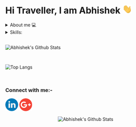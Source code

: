 <h1>Hi Traveller, I am Abhishek <img src="https://raw.githubusercontent.com/abhi7585/abhi7585/master/gifs/Hi.gif" width="30px"></h1>

<details>
<summary> About me 💻</summary>
<p>
A data-driven analyst with a proven ability to optimize retail operations and supply chain efficiency. Skilled in leveraging data to drive informed decision-making, improve forecasting accuracy, and enhance customer satisfaction. Experienced in utilizing Python, SQL, and advanced analytics to streamline processes and reduce costs. Seeking a challenging role in the retail or supply chain industry to contribute to business growth and profitability.
</p>
</details>    
 
<details>
  <summary>Skills: </summary>
  <pre>
    - Data Analysis and Visualization: Python, Excel (VLOOKUP, Pivot Tables, Macros), Pandas, NumPy, Matplotlib, Power BI, Tableau
    - Database Management: SQL, MySQL, PostgreSQL, Microsoft SQL Server, Oracle
    - Tools: Git, Selenium, Figma, Heroku
    - Methods and Techniques: Statistical Modeling, Data Visualization, ETL Process, API Integration, Cloud
    - Soft Skills: Problem-solving, Critical Thinking, Communication, Collaboration, Adaptability
  </pre>
</details>

<br >

![Abhishek's Github Stats](https://github-readme-stats.vercel.app/api?username=abhi7585&show_icons=true&theme=tokyonight)

<br >

![Top Langs](https://github-readme-stats.vercel.app/api/top-langs/?username=abhi7585&theme=tokyonight)

<br>

### Connect with me:-

<a href="https://linkedin.com/in/abhishek-tripathi-analyst"><img src="https://github.com/abhi7585/abhi7585/blob/master/logos/linkedin.png" width="40" /></a>
<a href="https://mail.google.com/mail/?view=cm&amp;fs=1&amp;tf=1&amp;to=abhi7585tripathi@gmail.com"><img src="https://github.com/abhi7585/abhi7585/blob/master/logos/google-plus.png" width="40" /></a>

<p align="center"> <img src="https://komarev.com/ghpvc/?username=abhi7585&style=flat-square" alt="Abhishek's Github Stats" /> </p>
